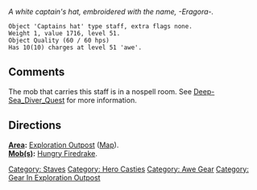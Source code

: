 *A white captain's hat, embroidered with the name, -Eragora-.*

`Object 'Captains hat' type staff, extra flags none.`  
`Weight 1, value 1716, level 51.`  
`Object Quality (60 / 60 hps)`  
`Has 10(10) charges at level 51 'awe'.`

## Comments

The mob that carries this staff is in a nospell room. See
[Deep-Sea_Diver_Quest](Deep-Sea_Diver_Quest "wikilink") for more
information.

## Directions

**[Area](:Category:_Areas.md "wikilink"):** [Exploration
Outpost](:Category:_Exploration_Outpost.md "wikilink")
([Map](Exploration_Outpost_Map.md "wikilink")).  
**[Mob(s)](:Category:_Mobs.md "wikilink"):** [Hungry
Firedrake](Hungry_Firedrake "wikilink").  

[Category: Staves](Category:_Staves "wikilink") [Category: Hero
Casties](Category:_Hero_Casties "wikilink") [Category: Awe
Gear](Category:_Awe_Gear "wikilink") [Category: Gear In Exploration
Outpost](Category:_Gear_In_Exploration_Outpost "wikilink")
